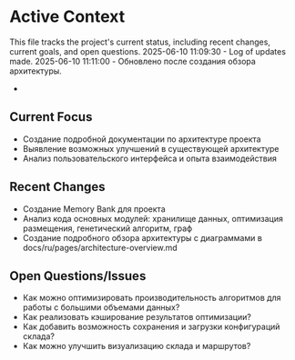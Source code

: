 # Active Context

This file tracks the project's current status, including recent changes, current goals, and open questions.
2025-06-10 11:09:30 - Log of updates made.
2025-06-10 11:11:00 - Обновлено после создания обзора архитектуры.

*

## Current Focus

* Создание подробной документации по архитектуре проекта
* Выявление возможных улучшений в существующей архитектуре
* Анализ пользовательского интерфейса и опыта взаимодействия

## Recent Changes

* Создание Memory Bank для проекта
* Анализ кода основных модулей: хранилище данных, оптимизация размещения, генетический алгоритм, граф
* Создание подробного обзора архитектуры с диаграммами в docs/ru/pages/architecture-overview.md

## Open Questions/Issues

* Как можно оптимизировать производительность алгоритмов для работы с большими объемами данных?
* Как реализовать кэширование результатов оптимизации?
* Как добавить возможность сохранения и загрузки конфигураций склада?
* Как можно улучшить визуализацию склада и маршрутов?